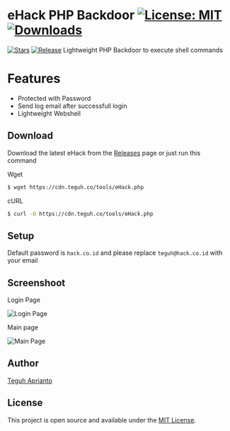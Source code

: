 # eHack PHP Backdoor [![License: MIT](https://img.shields.io/badge/License-MIT-blue.svg)](https://opensource.org/licenses/MIT) [![Downloads](https://img.shields.io/github/downloads/secgron/eHack-PHP-Backdoor/total.svg)](https://github.com/secgron/eHack-PHP-Backdoor/releases/latest)
[![Stars](https://img.shields.io/github/stars/secgron/eHack-PHP-Backdoor.svg)](https://github.com/secgron/eHack-PHP-Backdoor/stargazers)
[![Release](https://img.shields.io/github/release/secgron/eHack-PHP-Backdoor.svg)](https://github.com/secgron/eHack-PHP-Backdoor/releases/latest)
Lightweight PHP Backdoor to execute shell commands

# Features

- Protected with Password
- Send log email after successfull login
- Lightweight Webshell

## Download

Download the latest eHack from the [Releases](https://github.com/secgron/eHack-PHP-Webshell/releases) page or just run this command

Wget
```bash
$ wget https://cdn.teguh.co/tools/eHack.php
```

cURL
```bash
$ curl -O https://cdn.teguh.co/tools/eHack.php
```

## Setup

Default password is `hack.co.id` and please replace `teguh@hack.co.id` with your email

## Screenshoot

Login Page

![Login Page](https://cdn.teguh.co/images/login.png)

Main page

![Main Page](https://cdn.teguh.co/images/main.png)

## Author

[Teguh Aprianto](https://teguh.co)

## License

This project is open source and available under the [MIT License](LICENSE).
